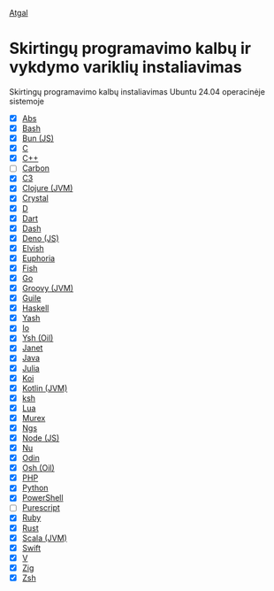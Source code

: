 [Atgal](../readme.md)

# Skirtingų programavimo kalbų ir vykdymo variklių instaliavimas

Skirtingų programavimo kalbų instaliavimas Ubuntu 24.04 operacinėje sistemoje

* [x] [Abs](abs_readme.md)
* [x] [Bash](bash_readme.md)
* [x] [Bun (JS)](js_readme.md)
* [x] [C](c_readme.md)
* [x] [C++](c++_readme.md)
* [ ] [Carbon](carbon_readme.md)
* [x] [C3](c3_readme.md)
* [x] [Clojure (JVM)](https://clojure.org/)
* [x] [Crystal](crystal_readme.md)
* [x] [D](d_readme.md)
* [x] [Dart](dart_readme.md)
* [x] [Dash](dash_readme.md)
* [x] [Deno (JS)](js_readme.md)
* [x] [Elvish](elvish_readme.md)
* [x] [Euphoria](euph_readme.md)
* [x] [Fish](fish_readme.md)
* [x] [Go](go_readme.md)
* [X] [Groovy (JVM)](groovy_readme.md)
* [x] [Guile](guile_readme.md)
* [x] [Haskell](haskell_readme.md)
* [x] [Yash](yash_readme.md)
* [x] [Io](https://iolanguage.org/index.html)
* [x] [Ysh (Oil)](oil-ysh_readme.md)
* [x] [Janet](janet_readme.md)
* [x] [Java](java_readme.md)
* [x] [Julia](julia_readme.md)
* [x] [Koi](koi_readme.md)
* [x] [Kotlin (JVM)](kotlin_readme.md)
* [x] [ksh](ksh_readme.md)
* [x] [Lua](lua_readme.md)
* [x] [Murex](murex_readme.md)
* [x] [Ngs](ngs_readme.md)
* [x] [Node (JS)](js_readme.md)
* [x] [Nu](nu_readme.md)
* [x] [Odin](odin_readme.md)
* [x] [Osh (Oil)](oil-osh_readme.md)
* [x] [PHP](php_readme.md)
* [x] [Python](py_readme.md)
* [x] [PowerShell](pwsh_readme.md)
* [ ] [Purescript](purs_readme.md)
* [x] [Ruby](ruby_readme.md)
* [x] [Rust](rust_readme.md)
* [x] [Scala (JVM)](scala_readme.md)
* [x] [Swift](swift_readme.md)
* [x] [V](v_readme.md)
* [x] [Zig](zig_readme.md)
* [x] [Zsh](zsh_readme.md)
